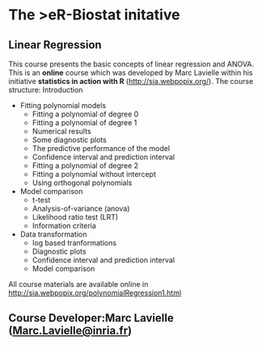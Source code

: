 # The >eR-Biostat initative
## Linear Regression

This course presents the basic concepts of linear regression and ANOVA. This is an **online** course which was developed by Marc Lavielle within his initiative **statistics in action with R** (http://sia.webpopix.org/). The course structure:
Introduction

* Fitting polynomial models
  +  Fitting a polynomial of degree 0
  +  Fitting a polynomial of degree 1
  +  Numerical results
  + Some diagnostic plots
  + The predictive performance of the model
  + Confidence interval and prediction interval
  + Fitting a polynomial of degree 2
  +  Fitting a polynomial without intercept
  +  Using orthogonal polynomials
* Model comparison
  + t-test
  + Analysis-of-variance (anova)
  + Likelihood ratio test (LRT)
  + Information criteria
* Data transformation
  + log based tranformations
  + Diagnostic plots
  + Confidence interval and prediction interval
  + Model comparison

All course materials are available online in http://sia.webpopix.org/polynomialRegression1.html
## Course Developer:Marc Lavielle (Marc.Lavielle@inria.fr)
